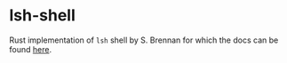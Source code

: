 # lsh-shell
Rust implementation of `lsh` shell by S. Brennan for which the docs can be
found [here](https://brennan.io/2015/01/16/write-a-shell-in-c/).